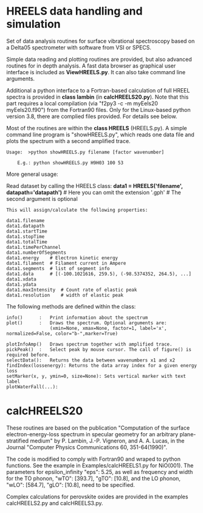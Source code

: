 # HREELS data handling and simulation

Set of data analysis routines for surface vibrational spectroscopy based on a Delta05 spectrometer with software from VSI or SPECS. 

Simple data reading and plotting routines are provided, but also advanced routines for in depth analysis.
A fast data browser as graphical user interface is included as **ViewHREELS.py**. It can also take command line arguments.

Additional a python interface to a Fortran-based calculation of full HREEL spectra is provided in **class lambin** (in **calcHREELS20.py**). Note that this part requires a local compilation (via "f2py3 -c -m myEels20 myEels20.f90") from the Fortran90 files. Only for the Linux-based python version 3.8, there are complied files provided. For details see below.

Most of the routines are within the **class HREELS** (HREELS.py). A simple command line program is "showHREELS.py", which reads one data file and plots the spectrum with a second amplified trace.

    Usage:  >python showHREELS.py filename [factor wavenumber]

        E.g.: python showHREELS.py H9H03 100 53 

More general usage:

Read dataset by calling the HREELS class:
    **data1 = HREELS('filename', datapath='datapath')**        # Here you can omit the extension '.gph'
                                                    # The second argument is optional
                                                    
    This will assign/calculate the following properties:
    
    data1.filename
    data1.datapath
    data1.startTime
    data1.stopTime
    data1.totalTime
    data1.timePerChannel
    data1.numberOfSegments
    data1.energy    # Electron kinetic energy
    data1.filament  # Filament current in Ampere
    data1.segments  # list of segment info
    data1.data      # [(-100.1021616, 259.5), (-98.5374352, 264.5), ...]
    data1.xdata
    data1.ydata
    data1.maxIntensity  # Count rate of elastic peak
    data1.resolution    # width of elastic peak

The following methods are defined within the class:

    info()      :   Print information about the spectrum
    plot()      :   Draws the spectrum. Optional arguments are:
                    (xmin=None, xmax=None, factor=1, label='x', normalized=False, color="b-",marker=True)

    plotInfoAmp()   Draws spectrum together with amplified trace.
    pickPeak()  :   Select peak by mouse cursor. The call of figure() is required before.
    selectData():   Returns the data between wavenumbers x1 and x2
    findIndex(lossenergy): Returns the data array index for a given energy loss
    setMarker(x, y, ymin=0, size=None): Sets vertical marker with text label 
    plotWaterFall(...):
        

# calcHREELS20

These routines are based on the publication "Computation of the surface electron-energy-loss spectrum in specular geometry for an arbitrary plane-stratified medium" by P. Lambin, J.-P. Vigneron, and A. A. Lucas, in the Journal "Computer Physics Communications 60, 351-64(1990)".

The code is modified to comply with Fortran90 and wraped to python functions. See the example in Examples/calcHREELS1.py for NiO(001). The parameters for epsilon_infinity "eps": 5.25, as well as frequency and width for the TO phonon,  "wTO": [393.7], "gTO": [10.8], and the LO phonon, "wLO": [584.7], "gLO": [10.8], need to be specified.

Complex calculations for perovskite oxides are provided in the examples calcHREELS2.py and calcHREELS3.py.




